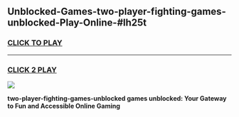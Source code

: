 
## Unblocked-Games-two-player-fighting-games-unblocked-Play-Online-#lh25t
<h3>
<a href="https://premium.freeplayer.one?title=two-player-fighting-games-unblocked&ref=27F">CLICK TO PLAY</a></h3>
<hr>

<h3>
<a href="https://premium.freeplayer.one?title=two-player-fighting-games-unblocked&ref=27F">CLICK 2 PLAY</a>
  
</h3>

<a href="https://premium.freeplayer.one?title=two-player-fighting-games-unblocked&ref=27F"><img src="https://clearcache.store/games.png"></a>


**two-player-fighting-games-unblocked games unblocked: Your Gateway to Fun and Accessible Online Gaming**
